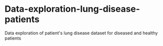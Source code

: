 # Data-exploration-lung-disease-patients
Data exploration of patient's lung disease dataset for diseased and healthy patients
